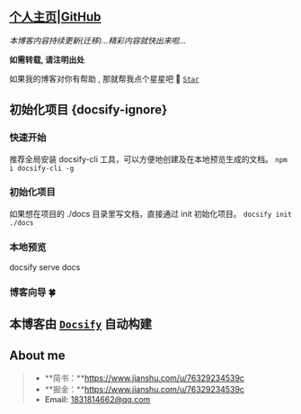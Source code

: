 ## [个人主页](https://quanqiuheike.github.io/blogs)|[GitHub](https://github.com/quanqiuheike/blogs)

*本博客内容持续更新(迁移)...精彩内容就快出来啦...*

**如需转载, 请注明出处**

如果我的博客对你有帮助 , 那就帮我点个星星吧 🤣 [`Star`](https://github.com/quanqiuheike/blogs)

## 初始化项目 {docsify-ignore}

### 快速开始

推荐全局安装 docsify-cli 工具，可以方便地创建及在本地预览生成的文档。
```npm i docsify-cli -g```

### 初始化项目  

如果想在项目的 ./docs 目录里写文档，直接通过 init 初始化项目。
```docsify init ./docs```

### 本地预览

docsify serve docs

### 博客向导 🍀

## 本博客由 [`Docsify`](https://docsify.js.org/#/zh-cn/) 自动构建

## About me

> - **简书：**https://www.jianshu.com/u/76329234539c
> - **掘金：**https://www.jianshu.com/u/76329234539c
> - **Email:** 1831814662@qq.com

